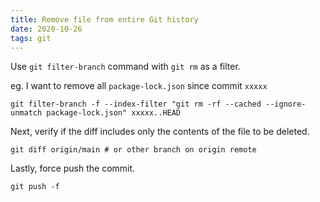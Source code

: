 ```yaml
---
title: Remove file from entire Git history
date: 2020-10-26
tags: git
---
```


Use `git filter-branch` command with `git rm` as a filter.

eg. I want to remove all `package-lock.json` since commit `xxxxx`

```shell
git filter-branch -f --index-filter "git rm -rf --cached --ignore-unmatch package-lock.json" xxxxx..HEAD
```

Next, verify if the diff includes only the contents of the file to be deleted.

```shell
git diff origin/main # or other branch on origin remote
```

Lastly, force push the commit.

```shell
git push -f
```
